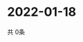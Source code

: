 # 2022-01-18
  共 0条

  <!-- BEGIN -->
  <!-- 最后更新时间Tue Jan 18 2022 14:04:09 GMT+0000 (Coordinated Universal Time) -->
  
  <!-- END -->
  
  